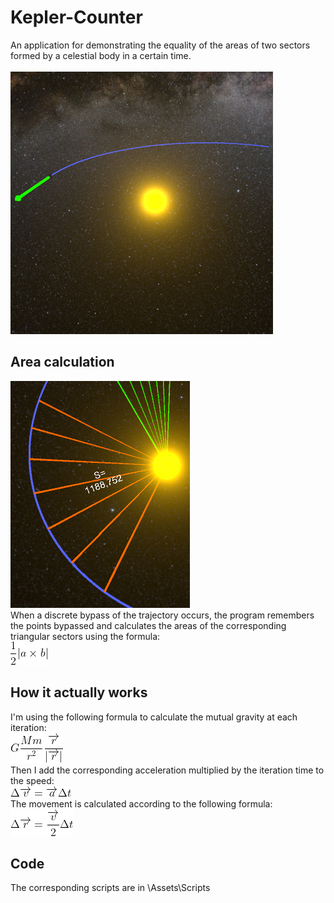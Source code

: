 # Kepler-Counter
An application for demonstrating the equality of the areas of two sectors formed by a celestial body in a certain time.
<br>
<br>
![1](Assets/Materials/Logo.png)
<br>
## Area calculation<br>
![2](Images/Sectors.png)
<br>
When a discrete bypass of the trajectory occurs, the program remembers the points bypassed and calculates the areas of the corresponding triangular sectors using the formula:
<br>
![3](Images/AreaFormula.gif)
<br>
## How it actually works
I'm using the following formula to calculate the mutual gravity at each iteration:
<br>
![4](Images/GravityFormula.gif)
<br>
Then I add the corresponding acceleration multiplied by the iteration time to the speed:
<br>
![5](Images/DeltaVelocityFormula.gif)
<br>
The movement is calculated according to the following formula:
<br>
![5](Images/MovementFormula.gif)
<br>
## Code
The corresponding scripts are in \Assets\Scripts

